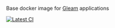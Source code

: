 Base docker image for [Gleam](https://gleam.run/) applications


[![Latest CI](https://github.com/alexdeane/docker-gleam/actions/workflows/docker-image.yml/badge.svg)](https://github.com/alexdeane/docker-gleam/actions/workflows/docker-image.yml)
